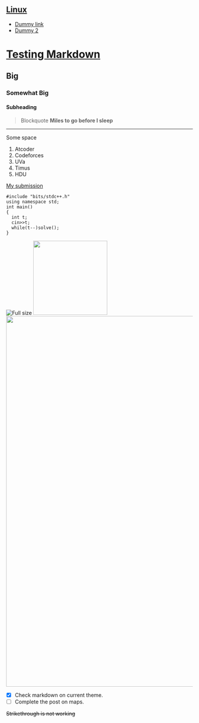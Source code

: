 [Linux](#)
---
- [Dummy link](#)
- [Dummy 2](#)

# [Testing Markdown](#)
## Big
### Somewhat Big
#### Subheading

>Blockquote __Miles to go before I sleep__
---
Some space

1. Atcoder
1. Codeforces
1. UVa
1. Timus
1. HDU

[My submission](#)
```
#include "bits/stdc++.h"
using namespace std;
int main()
{
  int t;
  cin>>t;
  while(t--)solve();
}

```

![Full size](https://i.ytimg.com/vi/4Arf4cO2l94/maxresdefault.jpg)
<img src="https://i.ytimg.com/vi/4Arf4cO2l94/maxresdefault.jpg" width="200" height="auto">
<img src="https://i.ytimg.com/vi/4Arf4cO2l94/maxresdefault.jpg" width="1000" height="auto">


- [x] Check markdown on current theme.
- [ ] Complete the post on maps.

~~Strikethrough is not working~~




